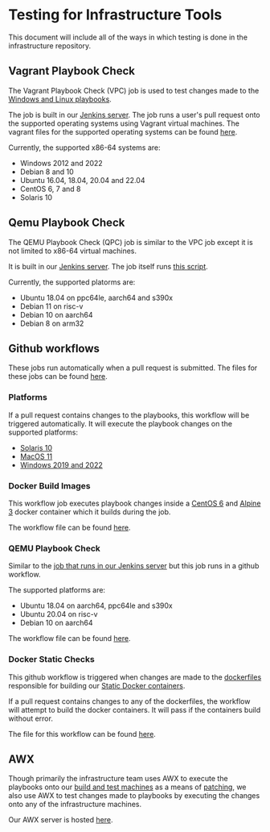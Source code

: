 # Testing for Infrastructure Tools

This document will include all of the ways in which testing is done in the infrastructure repository. 

## Vagrant Playbook Check

The Vagrant Playbook Check (VPC) job is used to test changes made to the [Windows and Linux playbooks](https://github.com/adoptium/infrastructure/tree/master/ansible/playbooks).

The job is built in our [Jenkins server](https://ci.adoptium.net/job/VagrantPlaybookCheck/). The job runs a user's pull request onto the supported operating systems using Vagrant virtual machines. The vagrant files for the supported operating systems can be found [here](https://github.com/adoptium/infrastructure/tree/master/ansible/vagrant).

Currently, the supported x86-64 systems are:
- Windows 2012 and 2022
- Debian 8 and 10
- Ubuntu 16.04, 18.04, 20.04 and 22.04
- CentOS 6, 7 and 8
- Solaris 10

## Qemu Playbook Check

The QEMU Playbook Check (QPC) job is similar to the VPC job except it is not limited to x86-64 virtual machines.

It is built in our [Jenkins server](https://ci.adoptium.net/job/QEMUPlaybookCheck/). The job itself runs [this script](https://github.com/adoptium/infrastructure/blob/master/ansible/pbTestScripts/qemuPlaybookCheck.sh).

Currently, the supported platorms are:
- Ubuntu 18.04 on ppc64le, aarch64 and s390x
- Debian 11 on risc-v
- Debian 10 on aarch64
- Debian 8 on arm32

## Github workflows

These jobs run automatically when a pull request is submitted. The files for these jobs can be found [here](https://github.com/adoptium/infrastructure/tree/master/.github/workflows). 

### Platforms

If a pull request contains changes to the playbooks, this workflow will be triggered automatically. It will execute the playbook changes on the supported platforms:
- [Solaris 10](https://github.com/adoptium/infrastructure/blob/master/.github/workflows/build_vagrant.yml)
- [MacOS 11](https://github.com/adoptium/infrastructure/blob/master/.github/workflows/build_mac.yml)
- [Windows 2019 and 2022](https://github.com/adoptium/infrastructure/blob/master/.github/workflows/build_wsl.yml)

### Docker Build Images

This workflow job executes playbook changes inside a [CentOS 6](https://github.com/adoptium/infrastructure/blob/master/ansible/docker/Dockerfile.CentOS6) and [Alpine 3](https://github.com/adoptium/infrastructure/blob/master/ansible/docker/Dockerfile.Alpine3) docker container which it builds during the job.

The workflow file can be found [here](https://github.com/adoptium/infrastructure/blob/master/.github/workflows/build.yml).

### QEMU Playbook Check

Similar to the [job that runs in our Jenkins server](https://github.com/adoptium/infrastructure/blob/master/docs/Testing.md#qemu-playbook-check) but this job runs in a github workflow. 

The supported platforms are:
- Ubuntu 18.04 on aarch64, ppc64le and s390x
- Ubuntu 20.04 on risc-v
- Debian 10 on aarch64

The workflow file can be found [here](https://github.com/adoptium/infrastructure/blob/master/.github/workflows/build_qemu.yml).

### Docker Static Checks

This github workflow is triggered when changes are made to the [dockerfiles](https://github.com/adoptium/infrastructure/tree/master/ansible/playbooks/AdoptOpenJDK_Unix_Playbook/roles/DockerStatic/Dockerfiles) responsible for building our [Static Docker containers](https://github.com/adoptium/infrastructure/blob/master/FAQ.md#dockerstatic-test-systems).

If a pull request contains changes to any of the dockerfiles, the workflow will attempt to build the docker containers. It will pass if the containers build without error.

The file for this workflow can be found [here](https://github.com/adoptium/infrastructure/blob/master/.github/workflows/check_dockerstatic.yml).

## AWX

Though primarily the infrastructure team uses AWX to execute the playbooks onto our [build and test machines](https://github.com/adoptium/infrastructure/blob/master/ansible/inventory.yml) as a means of [patching](https://github.com/adoptium/infrastructure/blob/master/FAQ.md#patching), we also use AWX to test changes made to playbooks by executing the changes onto any of the infrastructure machines.

Our AWX server is hosted [here](https://awx2.adoptopenjdk.net/#/login).